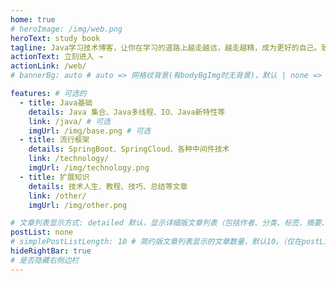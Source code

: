 ```yaml
---
home: true
# heroImage: /img/web.png
heroText: study book
tagline: Java学习技术博客，让你在学习的道路上越走越远，越走越精，成为更好的自己。致敬那些不断前行的你，愿你的努力得到更多的回报。
actionText: 立刻进入 →
actionLink: /web/
# bannerBg: auto # auto => 网格纹背景(有bodyBgImg时无背景)，默认 | none => 无 | '大图地址' | background: 自定义背景样式       提示：如发现文本颜色不适应你的背景时可以到palette.styl修改$bannerTextColor变量

features: # 可选的
  - title: Java基础
    details: Java 集合、Java多线程、IO、Java新特性等
    link: /java/ # 可选
    imgUrl: /img/base.png # 可选
  - title: 流行框架
    details: SpringBoot、SpringCloud、各种中间件技术
    link: /technology/
    imgUrl: /img/technology.png
  - title: 扩展知识
    details: 技术人生、教程、技巧、总结等文章
    link: /other/
    imgUrl: /img/other.png

# 文章列表显示方式: detailed 默认，显示详细版文章列表（包括作者、分类、标签、摘要、分页等）| simple => 显示简约版文章列表（仅标题和日期）| none 不显示文章列表
postList: none
# simplePostListLength: 10 # 简约版文章列表显示的文章数量，默认10。（仅在postList设置为simple时生效）
hideRightBar: true 
# 是否隐藏右侧边栏
---
```






